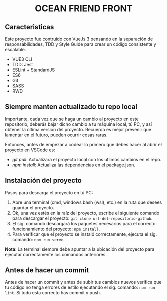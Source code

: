 <h1 align="center">OCEAN FRIEND FRONT</h1>

## Caracteristicas

Este proyecto fue contruido con VueJs 3 pensando en la separación de responsabilidades, TDD y Style Guide para crear un código consistente y escalable.

- VUE3 CLI
- TDD: Jest
- ESLint + StandardJS
- ES6
- Git
- SASS
- RWD

## Siempre manten actualizado tu repo local

Importante, cada vez que se haga un cambio al proyecto en este repositorio, deberás bajar dicho cambio a tu máquina local, tú PC, y así obtener la última versión del proyecto. Recuerda es mejor prevenir que lamentar en el futuro, pueden ocurrir cosas raras.

Entonces, antes de empezar a codear lo primero que debes hacer al abrir el proyecto en VSCode es:

- *git pull*: Actualizara el proyecto local con los utlimos cambios en el repo.
- *npm install*: Actualiza las dependencias en el package.json.
## Instalación del proyecto

Pasos para descarga el proyecto en tú PC:
1. Abre una terminal (cmd, windows bash (wsl), etc.) en la ruta que desees guardar el proyecto.
2. Ok, una vez estés en la raíz del proyecto, escribe el siguiente comando para descargar el proyecto: `git clone url-del-repositorio-github`.
3. El sig. comando descargará los paquetes necesarios para el correcto funcionamiento del proyecto: `npm install`.
4. Para verificar que el proyecto se instaló correctamente, ejecuta el sig. comando: `npm run serve`.

**Nota**: La terminal siempre debe apuntar a la ubicación del proyecto para ejecutar correctamente los comandos anteriores.

## Antes de hacer un commit

Antes de hacer un commit y antes de subir tus cambios nuevos verifica que tu código no tenga errores de estilo ejecutando el sig. comando: `npm run lint`. Si todo esta correcto has commit y push.